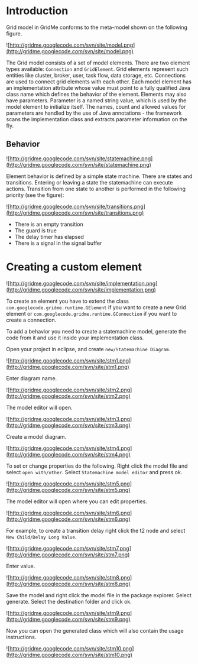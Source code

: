 # Introduction #

Grid model in GridMe conforms to the meta-model shown on the following figure.

![http://gridme.googlecode.com/svn/site/model.png](http://gridme.googlecode.com/svn/site/model.png)

The Grid model consists of a set of model elements. There are two element types available:
`Connection` and `GridElement`. Grid elements represent such entities like cluster, broker, user, task flow, data storage, etc. Connections are used to connect grid elements with each other. Each model element has an implementation attribute whose value must point to a fully qualified Java class name which defines the behavior of the element. Elements may also have parameters. Parameter is a named string value, which is used by the model element to initialize itself. The names, count and allowed values for parameters are handled by the use of Java annotations - the framework scans the implementation class and extracts parameter information on the fly.

## Behavior ##

![http://gridme.googlecode.com/svn/site/statemachine.png](http://gridme.googlecode.com/svn/site/statemachine.png)

Element behavior is defined by a simple state machine.
There are states and transitions. Entering or leaving a state the statemachine can execute actions.
Transition from one state to another is performed in the following priority (see the figure):

![http://gridme.googlecode.com/svn/site/transitions.png](http://gridme.googlecode.com/svn/site/transitions.png)

  * There is an empty transition
  * The guard is true
  * The delay timer has elapsed
  * There is a signal in the signal buffer

# Creating a custom element #

![http://gridme.googlecode.com/svn/site/implementation.png](http://gridme.googlecode.com/svn/site/implementation.png)

To create an element you have to extend the class `com.googlecode.gridme.runtime.GElement` if you want to create a new Grid element or `com.googlecode.gridme.runtime.GConnection` if you want to create a connection.

To add a behavior you need to create a statemachine model, generate the code from it and use it inside your implementation class.

Open your project in eclipse, and create `new/Statemachine Diagram`.

![http://gridme.googlecode.com/svn/site/stm1.png](http://gridme.googlecode.com/svn/site/stm1.png)

Enter diagram name.

![http://gridme.googlecode.com/svn/site/stm2.png](http://gridme.googlecode.com/svn/site/stm2.png)

The model editor will open.

![http://gridme.googlecode.com/svn/site/stm3.png](http://gridme.googlecode.com/svn/site/stm3.png)

Create a model diagram.

![http://gridme.googlecode.com/svn/site/stm4.png](http://gridme.googlecode.com/svn/site/stm4.png)

To set or change properties do the following. Right click the model file and select `open with/other`. Select `Statemachine model editor` and press ok.

![http://gridme.googlecode.com/svn/site/stm5.png](http://gridme.googlecode.com/svn/site/stm5.png)

The model editor will open where you can edit properties.

![http://gridme.googlecode.com/svn/site/stm6.png](http://gridme.googlecode.com/svn/site/stm6.png)

For example, to create a transition delay right click the t2 node and select `New Child/Delay Long Value`.

![http://gridme.googlecode.com/svn/site/stm7.png](http://gridme.googlecode.com/svn/site/stm7.png)

Enter value.

![http://gridme.googlecode.com/svn/site/stm8.png](http://gridme.googlecode.com/svn/site/stm8.png)

Save the model and right click the model file in the package explorer. Select generate. Select the destination folder and click ok.

![http://gridme.googlecode.com/svn/site/stm9.png](http://gridme.googlecode.com/svn/site/stm9.png)

Now you can open the generated class which will also contain the usage instructions.

![http://gridme.googlecode.com/svn/site/stm10.png](http://gridme.googlecode.com/svn/site/stm10.png)